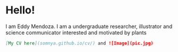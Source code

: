 # Hello!

I am Eddy Mendoza. I am a undergraduate researcher, illustrator and science communicator interested and motivated by plants

```markdown
[My CV here](somnya.github.io/cv/) and ![Image](pic.jpg)
```


